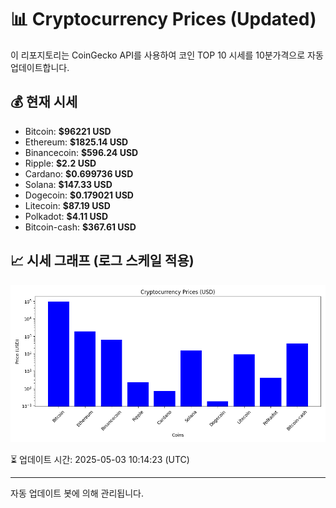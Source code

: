 
# 📊 Cryptocurrency Prices (Updated)

이 리포지토리는 CoinGecko API를 사용하여 코인 TOP 10 시세를 10분가격으로 자동 업데이트합니다.

## 💰 현재 시세
- Bitcoin: **$96221 USD**
- Ethereum: **$1825.14 USD**
- Binancecoin: **$596.24 USD**
- Ripple: **$2.2 USD**
- Cardano: **$0.699736 USD**
- Solana: **$147.33 USD**
- Dogecoin: **$0.179021 USD**
- Litecoin: **$87.19 USD**
- Polkadot: **$4.11 USD**
- Bitcoin-cash: **$367.61 USD**

## 📈 시세 그래프 (로그 스케일 적용)
![Crypto Prices](crypto_prices.png)

⏳ 업데이트 시간: 2025-05-03 10:14:23 (UTC)

---
자동 업데이트 봇에 의해 관리됩니다.
